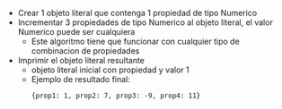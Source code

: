 - Crear 1 objeto literal que contenga 1 propiedad de tipo Numerico
- Incrementar 3 propiedades de tipo Numerico al objeto literal, el valor Numerico puede ser cualquiera
    - Este algoritmo tiene que funcionar con cualquier tipo de combinacion de propiedades
- Imprimir el objeto literal resultante
    - objeto literal inicial con propiedad y valor 1
    - Ejemplo de resultado final:
        ```
        {prop1: 1, prop2: 7, prop3: -9, prop4: 11}
        ``` 